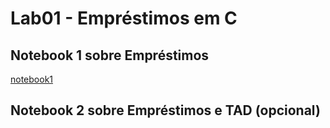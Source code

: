 # Lab01 - Empréstimos em C

## Notebook 1 sobre Empréstimos

[notebook1](notebook/emprestimos01.ipynb)

## Notebook 2 sobre Empréstimos e TAD (opcional)

